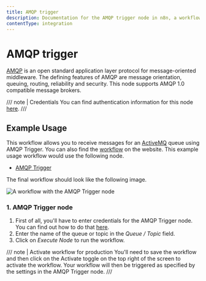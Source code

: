 ```yaml
---
title: AMQP trigger
description: Documentation for the AMQP trigger node in n8n, a workflow automation platform. Includes details of operations and configuration, and links to examples and credentials information.
contentType: integration
---
```


# AMQP trigger

[AMQP](https://www.amqp.org/) is an open standard application layer protocol for message-oriented middleware. The defining features of AMQP are message orientation, queuing, routing, reliability and security. This node supports AMQP 1.0 compatible message brokers.

/// note | Credentials
You can find authentication information for this node [here](/integrations/builtin/credentials/amqp/).
///


## Example Usage

This workflow allows you to receive messages for an [ActiveMQ](https://activemq.apache.org/) queue using AMQP Trigger. You can also find the [workflow](https://n8n.io/workflows/513) on the website. This example usage workflow would use the following node.

- [AMQP Trigger]()

The final workflow should look like the following image.

![A workflow with the AMQP Trigger node](/_images/integrations/builtin/trigger-nodes/amqptrigger/workflow.png)


### 1. AMQP Trigger node

1. First of all, you'll have to enter credentials for the AMQP Trigger node. You can find out how to do that [here](/integrations/builtin/credentials/amqp/).
2. Enter the name of the queue or topic in the *Queue / Topic* field.
3. Click on *Execute Node* to run the workflow.

/// note | Activate workflow for production
You'll need to save the workflow and then click on the Activate toggle on the top right of the screen to activate the workflow. Your workflow will then be triggered as specified by the settings in the AMQP Trigger node.
///





